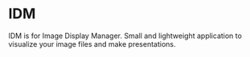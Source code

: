 # IDM
IDM is for Image Display Manager. Small and lightweight application to visualize your image files and make presentations.

